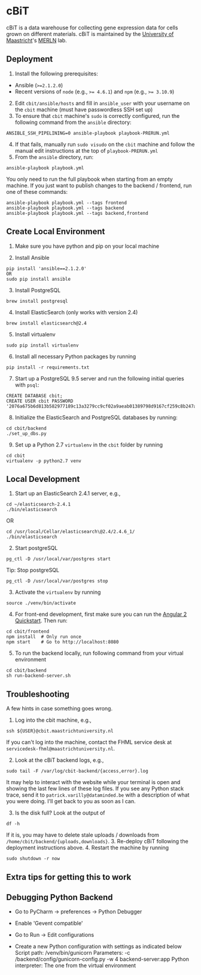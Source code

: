 cBiT
====

cBiT is a data warehouse for collecting gene expression data for cells grown on different materials. 
cBiT is maintained by the [University of Maastricht](https://www.maastrichtuniversity.nl/)'s [MERLN](http://merln.maastrichtuniversity.nl/) lab.


Deployment
----------
1. Install the following prerequisites:
 - Ansible (`>=2.1.2.0`)
 - Recent versions of `node` (e.g., `>= 4.6.1`) and `npm` (e.g., `>= 3.10.9`)
2. Edit `cbit/ansible/hosts` and fill in `ansible_user` with your username on the `cbit` machine (must have passwordless SSH set up)
3. To ensure that `cbit` machine's `sudo` is correctly configured, run the following command from the `ansible` directory:
```
ANSIBLE_SSH_PIPELINING=0 ansible-playbook playbook-PRERUN.yml
```
4. If that fails, manually run `sudo visudo` on the `cbit` machine and follow the manual edit instructions at the top of `playbook-PRERUN.yml`
5. From the `ansible` directory, run:
```
ansible-playbook playbook.yml
```
You only need to run the full playbook when starting from an empty machine.  If you just want to publish changes to the backend / frontend, run one of these commands:
```
ansible-playbook playbook.yml --tags frontend
ansible-playbook playbook.yml --tags backend
ansible-playbook playbook.yml --tags backend,frontend
```

Create Local Environment
------------------------

1. Make sure you have python and pip on your local machine

2. Install Ansible
```
pip install 'ansible==2.1.2.0'
OR
sudo pip install ansible
```

3. Install PostgreSQL
```
brew install postgresql
```

4. Install ElasticSearch (only works with version 2.4)
```
brew install elasticsearch@2.4
```

5. Install virtualenv
```
sudo pip install virtualenv
```

6. Install all necessary Python packages by running
```
pip install -r requirements.txt
```

7. Start up a PostgreSQL 9.5 server and run the following initial queries with `psql`:
```
CREATE DATABASE cbit;
CREATE USER cbit PASSWORD '2076a675b6d813b582977189c13a3279cc9cf02a9aeab01389798d9167cf259c8b247aee9a2be149';
```

8. Initialize the ElasticSearch and PostgreSQL databases by running:
```
cd cbit/backend
./set_up_dbs.py
```

9. Set up a Python 2.7 `virtualenv` in the `cbit` folder by running
```
cd cbit
virtualenv -p python2.7 venv
```

Local Development
-----------------

1. Start up an ElasticSearch 2.4.1 server, e.g.,
```
cd ~/elasticsearch-2.4.1
./bin/elasticsearch
```
OR
```
cd /usr/local/Cellar/elasticsearch\@2.4/2.4.6_1/
./bin/elasticsearch
```

2.  Start postgreSQL
```
pg_ctl -D /usr/local/var/postgres start
```
Tip: Stop postgreSQL
```
pg_ctl -D /usr/local/var/postgres stop
```

3. Activate the `virtualenv` by running
```
source ./venv/bin/activate
```

4. For front-end development, first make sure you can run the [Angular 2 Quickstart](https://angular.io/docs/ts/latest/quickstart.html).  Then run:
```
cd cbit/frontend
npm install  # Only run once
npm start    # Go to http://localhost:8080
```

5. To run the backend locally, run following command from your virtual environment
```
cd cbit/backend
sh run-backend-server.sh
```


Troubleshooting
---------------

A few hints in case something goes wrong.

1. Log into the cbit machine, e.g.,
```
ssh ${USER}@cbit.maastrichtuniversity.nl
```
If you can't log into the machine, contact the FHML service desk at `servicedesk-fhml@maastrichtuniversity.nl`.

2. Look at the cBiT backend logs, e.g.,
```
sudo tail -F /var/log/cbit-backend/{access,error}.log
```
It may help to interact with the website while your terminal is open and showing the last few lines of these log files.
If you see any Python stack trace, send it to `patrick.varilly@dataminded.be` with a description of what you were doing.  I'll get back to you as soon as I can.

3. Is the disk full?  Look at the output of
```
df -h
```
If it is, you may have to delete stale uploads / downloads from `/home/cbit/backend/{uploads,downloads}`.
3. Re-deploy cBiT following the deployment instructions above.
4. Restart the machine by running
```
sudo shutdown -r now
```



Extra tips for getting this to work
-----------------------------------

Debugging Python Backend
-------------------------
- Go to PyCharm -> preferences -> Python Debugger
- Enable 'Gevent compatible'

- Go to Run -> Edit configurations
- Create a new Python configuration with settings as indicated below
Script path: <repo location>/venv/bin/gunicorn
Parameters: -c <repo location>/backend/config/gunicorn-config.py -w 4 backend-server:app
Python interpreter: The one from the virtual environment
